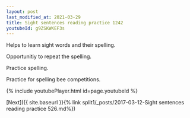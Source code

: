 ```yaml
---
layout: post
last_modified_at: 2021-03-29
title: Sight sentences reading practice 1242
youtubeId: g9ZSKWKEF3s
---
```

 
 
Helps to learn sight words and their spelling.

Opportunitiy to repeat the spelling. 

Practice spelling. 
 
Practice for spelling bee competitions. 
 
{% include youtubePlayer.html id=page.youtubeId %}
 
 

[Next]({{ site.baseurl }}{% link  split1/_posts/2017-03-12-Sight sentences reading practice 526.md%})
 
